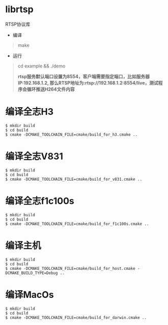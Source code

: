 # librtsp  
RTSP协议库



* 编译  

> make  

* 运行  
> cd example && ./demo  
>
> **rtsp服务默认端口设置为8554，客户端需要指定端口，比如服务器IP:192.168.1.2, 那么RTSP地址为:rtsp://192.168.1.2:8554/live，测试程序会循环推送H264文件内容**  

# 编译全志H3
```
$ mkdir build
$ cd build
$ cmake -DCMAKE_TOOLCHAIN_FILE=cmake/build_for_h3.cmake ..
```
# 编译全志V831
```
$ mkdir build
$ cd build
$ cmake -DCMAKE_TOOLCHAIN_FILE=cmake/build_for_v831.cmake ..
```

# 编译全志f1c100s
```
$ mkdir build
$ cd build
$ cmake -DCMAKE_TOOLCHAIN_FILE=cmake/build_for_f1c100s.cmake ..
```
# 编译主机
```
$ mkdir build
$ cd build
$ cmake -DCMAKE_TOOLCHAIN_FILE=cmake/build_for_host.cmake -DCMAKE_BUILD_TYPE=Debug ..
```
# 编译MacOs
```
$ mkdir build
$ cd build
$ cmake -DCMAKE_TOOLCHAIN_FILE=cmake/build_for_darwin.cmake ..
```